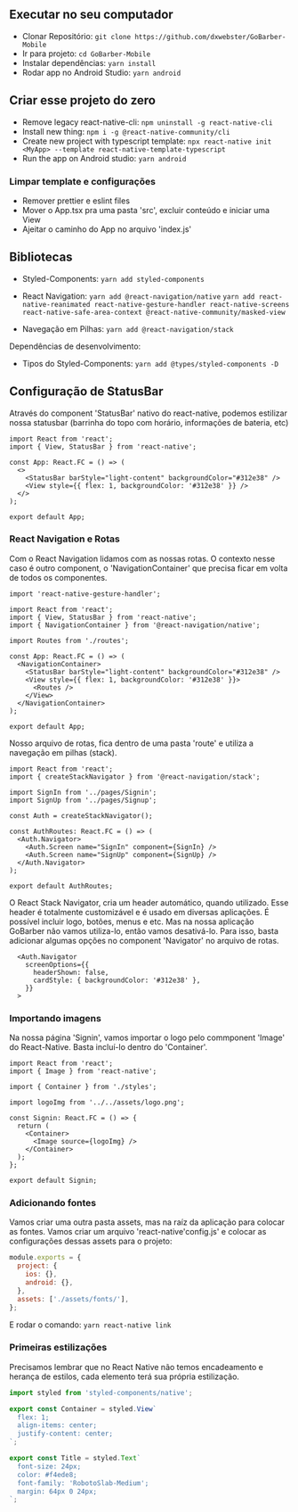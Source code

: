 ## Executar no seu computador

- Clonar Repositório: `git clone https://github.com/dxwebster/GoBarber-Mobile`
- Ir para projeto: `cd GoBarber-Mobile`
- Instalar dependências: `yarn install`
- Rodar app no Android Studio: `yarn android`

## Criar esse projeto do zero

- Remove legacy react-native-cli: `npm uninstall -g react-native-cli`
- Install new thing: `npm i -g @react-native-community/cli`
- Create new project with typescript template: `npx react-native init <MyApp> --template react-native-template-typescript`
- Run the app on Android studio: `yarn android`

### Limpar template e configurações

- Remover prettier e eslint files
- Mover o App.tsx pra uma pasta 'src', excluir conteúdo e iniciar uma View
- Ajeitar o caminho do App no arquivo 'index.js'

## Bibliotecas

- Styled-Components: `yarn add styled-components`
- React Navigation: `yarn add @react-navigation/native`
  `yarn add react-native-reanimated react-native-gesture-handler react-native-screens react-native-safe-area-context @react-native-community/masked-view`

- Navegação em Pilhas: `yarn add @react-navigation/stack`

Dependências de desenvolvimento:

- Tipos do Styled-Components: `yarn add @types/styled-components -D`

## Configuração de StatusBar

Através do component 'StatusBar' nativo do react-native, podemos estilizar nossa statusbar (barrinha do topo com horário, informações de bateria, etc)

```tsx
import React from 'react';
import { View, StatusBar } from 'react-native';

const App: React.FC = () => (
  <>
    <StatusBar barStyle="light-content" backgroundColor="#312e38" />
    <View style={{ flex: 1, backgroundColor: '#312e38' }} />
  </>
);

export default App;
```

### React Navigation e Rotas

Com o React Navigation lidamos com as nossas rotas. O contexto nesse caso é outro component, o 'NavigationContainer' que precisa ficar em volta de todos os componentes.

```tsx
import 'react-native-gesture-handler';

import React from 'react';
import { View, StatusBar } from 'react-native';
import { NavigationContainer } from '@react-navigation/native';

import Routes from './routes';

const App: React.FC = () => (
  <NavigationContainer>
    <StatusBar barStyle="light-content" backgroundColor="#312e38" />
    <View style={{ flex: 1, backgroundColor: '#312e38' }}>
      <Routes />
    </View>
  </NavigationContainer>
);

export default App;
```

Nosso arquivo de rotas, fica dentro de uma pasta 'route' e utiliza a navegação em pilhas (stack).

```tsx
import React from 'react';
import { createStackNavigator } from '@react-navigation/stack';

import SignIn from '../pages/Signin';
import SignUp from '../pages/Signup';

const Auth = createStackNavigator();

const AuthRoutes: React.FC = () => (
  <Auth.Navigator>
    <Auth.Screen name="SignIn" component={SignIn} />
    <Auth.Screen name="SignUp" component={SignUp} />
  </Auth.Navigator>
);

export default AuthRoutes;
```

O React Stack Navigator, cria um header automático, quando utilizado. Esse header é totalmente customizável e é usado em diversas aplicações. É possível incluir logo, botões, menus e etc. Mas na nossa aplicação GoBarber não vamos utiliza-lo, então vamos desativá-lo. Para isso, basta adicionar algumas opções no component 'Navigator' no arquivo de rotas.

```tsx
  <Auth.Navigator
    screenOptions={{
      headerShown: false,
      cardStyle: { backgroundColor: '#312e38' },
    }}
  >
```

### Importando imagens

Na nossa página 'Signin', vamos importar o logo pelo commponent 'Image' do React-Native. Basta incluí-lo dentro do 'Container'.

```tsx
import React from 'react';
import { Image } from 'react-native';

import { Container } from './styles';

import logoImg from '../../assets/logo.png';

const Signin: React.FC = () => {
  return (
    <Container>
      <Image source={logoImg} />
    </Container>
  );
};

export default Signin;
```

### Adicionando fontes

Vamos criar uma outra pasta assets, mas na raíz da aplicação para colocar as fontes. Vamos criar um arquivo 'react-native'config.js' e colocar as configurações dessas assets para o projeto:

```js
module.exports = {
  project: {
    ios: {},
    android: {},
  },
  assets: ['./assets/fonts/'],
};
```

E rodar o comando: `yarn react-native link`

### Primeiras estilizações

Precisamos lembrar que no React Native não temos encadeamento e herança de estilos, cada elemento terá sua própria estilização.

```ts
import styled from 'styled-components/native';

export const Container = styled.View`
  flex: 1;
  align-items: center;
  justify-content: center;
`;

export const Title = styled.Text`
  font-size: 24px;
  color: #f4ede8;
  font-family: 'RobotoSlab-Medium';
  margin: 64px 0 24px;
`;
```
